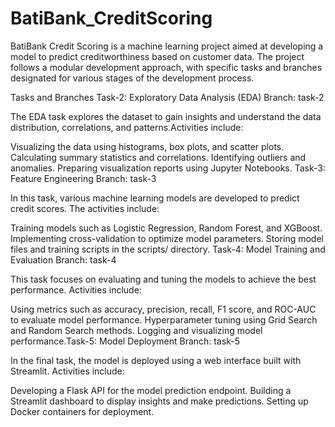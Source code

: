 # BatiBank_CreditScoring
BatiBank Credit Scoring is a machine learning project aimed at developing a model to predict creditworthiness based on customer data. The project follows a modular development approach, with specific tasks and branches designated for various stages of the development process.

Tasks and Branches
Task-2: Exploratory Data Analysis (EDA)
Branch: task-2

The EDA task explores the dataset to gain insights and understand the data distribution, correlations, and patterns.Activities include:

Visualizing the data using histograms, box plots, and scatter plots.
Calculating summary statistics and correlations.
Identifying outliers and anomalies.
Preparing visualization reports using Jupyter Notebooks.
Task-3: Feature Engineering
Branch: task-3

In this task, various machine learning models are developed to predict credit scores. The activities include:

Training models such as Logistic Regression, Random Forest, and XGBoost.
Implementing cross-validation to optimize model parameters.
Storing model files and training scripts in the scripts/ directory.
Task-4: Model Training and Evaluation 
Branch: task-4

This task focuses on evaluating and tuning the models to achieve the best performance. Activities include:

Using metrics such as accuracy, precision, recall, F1 score, and ROC-AUC to evaluate model performance.
Hyperparameter tuning using Grid Search and Random Search methods.
Logging and visualizing model performance.Task-5: Model Deployment
Branch: task-5

In the final task, the model is deployed using a web interface built with Streamlit. Activities include:

Developing a Flask API for the model prediction endpoint.
Building a Streamlit dashboard to display insights and make predictions.
Setting up Docker containers for deployment.
